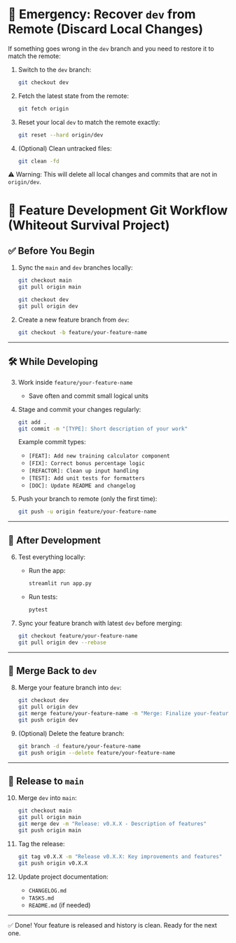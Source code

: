# 🧯 Emergency: Recover `dev` from Remote (Discard Local Changes)

If something goes wrong in the `dev` branch and you need to restore it to match the remote:

1. Switch to the `dev` branch:
   ```bash
   git checkout dev
   ```

2. Fetch the latest state from the remote:
   ```bash
   git fetch origin
   ```

3. Reset your local `dev` to match the remote exactly:
   ```bash
   git reset --hard origin/dev
   ```

4. (Optional) Clean untracked files:
   ```bash
   git clean -fd
   ```

⚠️ Warning: This will delete all local changes and commits that are not in `origin/dev`.

# 🧭 Feature Development Git Workflow (Whiteout Survival Project)

## ✅ Before You Begin

1. Sync the `main` and `dev` branches locally:
   ```bash
   git checkout main
   git pull origin main

   git checkout dev
   git pull origin dev
   ```

2. Create a new feature branch from `dev`:
   ```bash
   git checkout -b feature/your-feature-name
   ```

---

## 🛠 While Developing

3. Work inside `feature/your-feature-name`
   - Save often and commit small logical units

4. Stage and commit your changes regularly:
   ```bash
   git add .
   git commit -m "[TYPE]: Short description of your work"
   ```
   Example commit types:
   - `[FEAT]: Add new training calculator component`
   - `[FIX]: Correct bonus percentage logic`
   - `[REFACTOR]: Clean up input handling`
   - `[TEST]: Add unit tests for formatters`
   - `[DOC]: Update README and changelog`

5. Push your branch to remote (only the first time):
   ```bash
   git push -u origin feature/your-feature-name
   ```

---

## 🧪 After Development

6. Test everything locally:
   - Run the app:
     ```bash
     streamlit run app.py
     ```
   - Run tests:
     ```bash
     pytest
     ```

7. Sync your feature branch with latest `dev` before merging:
   ```bash
   git checkout feature/your-feature-name
   git pull origin dev --rebase
   ```

---

## 🔀 Merge Back to `dev`

8. Merge your feature branch into `dev`:
   ```bash
   git checkout dev
   git pull origin dev
   git merge feature/your-feature-name -m "Merge: Finalize your-feature-name"
   git push origin dev
   ```

9. (Optional) Delete the feature branch:
   ```bash
   git branch -d feature/your-feature-name
   git push origin --delete feature/your-feature-name
   ```

---

## 🚀 Release to `main`

10. Merge `dev` into `main`:
    ```bash
    git checkout main
    git pull origin main
    git merge dev -m "Release: v0.X.X - Description of features"
    git push origin main
    ```

11. Tag the release:
    ```bash
    git tag v0.X.X -m "Release v0.X.X: Key improvements and features"
    git push origin v0.X.X
    ```

12. Update project documentation:
    - `CHANGELOG.md`
    - `TASKS.md`
    - `README.md` (if needed)

---

✅ Done! Your feature is released and history is clean. Ready for the next one.
